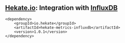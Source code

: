 ## [Hekate.io](https://github.com/hekate-io/hekate): Integration with [InfluxDB](https://github.com/influxdata/influxdb)
 
 ```
 <dependency>
     <groupId>io.hekate</groupId>
     <artifactId>hekate-metrics-influxdb</artifactId>
     <version>1.0.1</version>
 </dependency>
 ```
